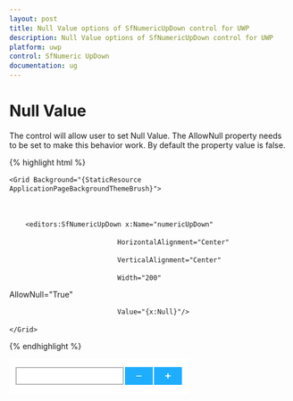 ```yaml
---
layout: post
title: Null Value options of SfNumericUpDown control for UWP
description: Null Value options of SfNumericUpDown control for UWP
platform: uwp
control: SfNumeric UpDown
documentation: ug
---
```


# Null Value

The control will allow user to set Null Value. The AllowNull property needs to be set to make this behavior work. By default the property value is false.

{% highlight html %}

<Page xmlns:editors="using:Syncfusion.UI.Xaml.Controls.Input">

    <Grid Background="{StaticResource ApplicationPageBackgroundThemeBrush}">



        <editors:SfNumericUpDown x:Name="numericUpDown"

                               HorizontalAlignment="Center"

                               VerticalAlignment="Center"

                               Width="200"

AllowNull="True"

                               Value="{x:Null}"/>

    </Grid>

</Page>

{% endhighlight %}

![NumericUpDown Null value view](Concepts_images/Concepts_img6.png)